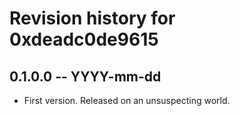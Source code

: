 # Revision history for 0xdeadc0de9615

## 0.1.0.0 -- YYYY-mm-dd

* First version. Released on an unsuspecting world.
